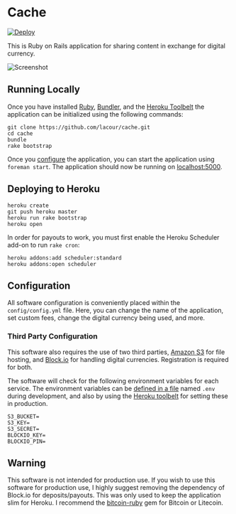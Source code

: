 # Cache

[![Deploy](https://www.herokucdn.com/deploy/button.png)](https://heroku.com/deploy)

This is Ruby on Rails application for sharing content in exchange for digital currency.

![Screenshot](http://i.imgur.com/tzvhZvf.png)

## Running Locally

Once you have installed [Ruby](https://www.ruby-lang.org/), [Bundler](http://bundler.io/), and the [Heroku Toolbelt](https://toolbelt.heroku.com/) the application can be initialized using the following commands:

```
git clone https://github.com/lacour/cache.git
cd cache
bundle
rake bootstrap
```

Once you [configure](#configuration) the application, you can start the application using `foreman start`. The application should now be running on [localhost:5000](http://localhost:5000).

## Deploying to Heroku

```
heroku create
git push heroku master
heroku run rake bootstrap
heroku open
```

In order for payouts to work, you must first enable the Heroku Scheduler add-on to run `rake cron`:

```
heroku addons:add scheduler:standard
heroku addons:open scheduler
```

## Configuration

All software configuration is conveniently placed within the `config/config.yml` file. Here, you can change the name of the application, set custom fees, change the digital currency being used, and more.

### Third Party Configuration

This software also requires the use of two third parties, [Amazon S3](https://aws.amazon.com/s3/) for file hosting, and [Block.io](https://block.io/) for handling digital currencies. Registration is required for both.

The software will check for the following environment variables for each service. The environment variables can be [defined in a file](https://github.com/bkeepers/dotenv#usage) named `.env` during development, and also by using the [Heroku toolbelt](https://devcenter.heroku.com/articles/config-vars#setting-up-config-vars-for-a-deployed-application) for setting these in production.

```
S3_BUCKET=
S3_KEY=
S3_SECRET=
BLOCKIO_KEY=
BLOCKIO_PIN=
```

## Warning

This software is not intended for production use. If you wish to use this software for production use, I highly suggest removing the dependency of Block.io for deposits/payouts. This was only used to keep the application slim for Heroku. I recommend the [bitcoin-ruby](http://rubygems.org/gems/bitcoin-ruby) gem for Bitcoin or Litecoin.
